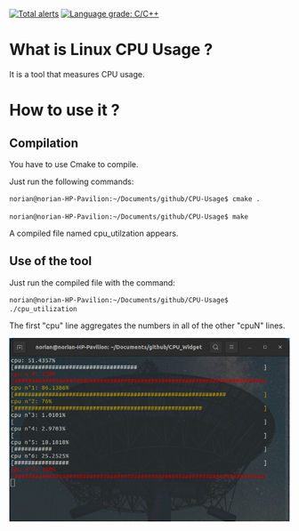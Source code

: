 [![Total alerts](https://img.shields.io/lgtm/alerts/g/NorianGuernine/CPU_infos.svg?logo=lgtm&logoWidth=18)](https://lgtm.com/projects/g/NorianGuernine/CPU_infos/alerts/)
[![Language grade: C/C++](https://img.shields.io/lgtm/grade/cpp/g/NorianGuernine/CPU_infos.svg?logo=lgtm&logoWidth=18)](https://lgtm.com/projects/g/NorianGuernine/CPU_infos/context:cpp)

# What is Linux CPU Usage ? 

It is a tool that measures CPU usage.

# How to use it ?

## Compilation

You have to use Cmake to compile.

Just run the following commands:

```
norian@norian-HP-Pavilion:~/Documents/github/CPU-Usage$ cmake .

norian@norian-HP-Pavilion:~/Documents/github/CPU-Usage$ make
```

A compiled file named cpu_utilzation appears.

## Use of the tool

Just run the compiled file with the command:

```
norian@norian-HP-Pavilion:~/Documents/github/CPU-Usage$ ./cpu_utilization
```


The first "cpu" line aggregates the numbers in all of the other "cpuN" lines.

![cpu-usage](https://github.com/NorianGuernine/Linux-CPU-Usage/blob/main/Pictures/cpu_utilization.png)
